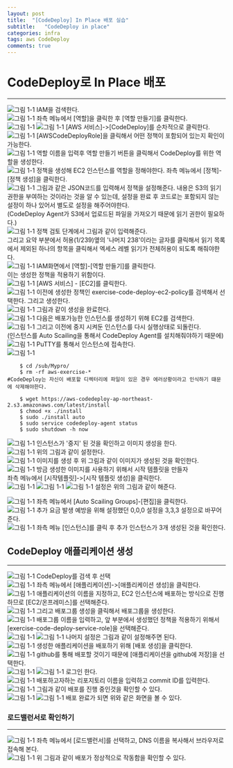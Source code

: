 ```yaml
---
layout: post
title:  "[CodeDeploy] In Place 배포 실습"
subtitle:   "CodeDeploy in place"
categories: infra
tags: aws CodeDeploy
comments: true
---
```


# CodeDeploy로 In Place 배포
---
  ![그림 1-1](http://jin-hw.github.io/assets/img/aws/2020-09-16/1-1.PNG)
IAM을 검색한다.  
  ![그림 1-1](http://jin-hw.github.io/assets/img/aws/2020-09-16/1-2.PNG)
좌측 메뉴에서 [역할]을 클릭한 후 [역할 만들기]를 클릭한다.  
  ![그림 1-1](http://jin-hw.github.io/assets/img/aws/2020-09-16/1-3.PNG)
  ![그림 1-1](http://jin-hw.github.io/assets/img/aws/2020-09-16/1-4.PNG)
[AWS 서비스]->[CodeDeploy]를 순차적으로 클릭한다.  
  ![그림 1-1](http://jin-hw.github.io/assets/img/aws/2020-09-16/1-5.PNG)
[AWSCodeDeployRole]을 클릭해서 어떤 정책이 포함되어 있는지 확인이 가능한다.  
  ![그림 1-1](http://jin-hw.github.io/assets/img/aws/2020-09-16/1-6.PNG)
역할 이름을 입력후 역할 만들기 버튼을 클릭해서 CodeDeploy를 위한 역할을 생성한다.  
  ![그림 1-1](http://jin-hw.github.io/assets/img/aws/2020-09-16/1-7.PNG)
정책을 생성해 EC2 인스턴스를 역할을 정해야한다. 좌측 메뉴에서 [정책]-[정책 생성]을 클릭한다.  
  ![그림 1-1](http://jin-hw.github.io/assets/img/aws/2020-09-16/1-8.PNG)
그림과 같은 JSON코드를 입력해서 정책을 설정해준다. 내용은 S3의 읽기 권한을 부여하는 것이라는 것을 알 수 있는데, 설정을 완료 후 코드로는 포함되지 않는 설정이 하나 있어서 별도로 설정을 해주어야한다.  
(CodeDeploy Agent가 S3에서 업로드된 파일을 가져오기 때문에 읽기 권한이 필요하다.)  
  ![그림 1-1](http://jin-hw.github.io/assets/img/aws/2020-09-16/1-9.PNG)
정책 검토 단계에서 그림과 같이 입력해준다.  
그리고 요약 부분에서 허용(1/239)옆의 '나머지 238'이라는 글자를 클릭해서 읽기 목록에서 제외된 하나의 항목을 클릭해서 엑세스 레벨 읽기가 전체허용이 되도록 해줘야한다.  
  ![그림 1-1](http://jin-hw.github.io/assets/img/aws/2020-09-16/1-10.PNG)
IAM화면에서 [역할]-[역할 만들기]를 클릭한다.  
이는 생성한 정책을 적용하기 위함이다.  
  ![그림 1-1](http://jin-hw.github.io/assets/img/aws/2020-09-16/1-11.PNG)
[AWS 서비스] - [EC2]를 클릭한다.  
  ![그림 1-1](http://jin-hw.github.io/assets/img/aws/2020-09-16/1-12.PNG)
이전에 생성한 정책인 exercise-code-deploy-ec2-policy를 검색해서 선택한다. 그리고 생성한다.   
  ![그림 1-1](http://jin-hw.github.io/assets/img/aws/2020-09-16/1-13.PNG)
그림과 같이 생성을 완료한다.  
  ![그림 1-1](http://jin-hw.github.io/assets/img/aws/2020-09-16/1-14.PNG)
다음은 배포가능한 인스턴스를 생성하기 위해 EC2를 검색한다.  
  ![그림 1-1](http://jin-hw.github.io/assets/img/aws/2020-09-16/1-15.PNG)
그리고 이전에 중지 시켜둔 인스턴스를 다시 실행상태로 되돌린다.  
(인스턴스를 Auto Scailing을 통해서 CodeDeploy Agent를 설치해줘야하기 때문에)  
  ![그림 1-1](http://jin-hw.github.io/assets/img/aws/2020-09-16/1-16.PNG)
PuTTY를 통해서 인스턴스에 접속한다.  
  ![그림 1-1](http://jin-hw.github.io/assets/img/aws/2020-09-16/1-17.PNG)
```git
	$ cd /sub/Mypro/
	$ rm -rf aws-exercise-*
#CodeDeploy는 자신이 배포할 디렉터리에 파일이 있은 경우 에러상황이라고 인식하기 떄문에 삭제해야한다.  
	
	$ wget https://aws-codedeploy-ap-northeast-2.s3.amazonaws.com/latest/install
	$ chmod +x ./install
	$ sudo ./install auto
	$ sudo service codedeploy-agent status
	$ sudo shutdown -h now
```
  ![그림 1-1](http://jin-hw.github.io/assets/img/aws/2020-09-16/1-8.PNG)
인스턴스가 '중지' 된 것을 확인하고 이미지 생성을 한다.  
  ![그림 1-1](http://jin-hw.github.io/assets/img/aws/2020-09-16/1-19.PNG)
위의 그림과 같이 설정한다.  
  ![그림 1-1](http://jin-hw.github.io/assets/img/aws/2020-09-16/1-20.PNG)
이미지를 생성 후 위 그림과 같이 이미지가 생성된 것을 확인한다.  
  ![그림 1-1](http://jin-hw.github.io/assets/img/aws/2020-09-16/1-21.PNG)
방금 생성한 이미지를 사용하기 위해서 시작 템플릿을 만들자  
좌측 메뉴에서 [시작템플릿]->[시작 템플릿 생성]을 클릭한다.  
  ![그림 1-1](http://jin-hw.github.io/assets/img/aws/2020-09-16/1-22.PNG)
  ![그림 1-1](http://jin-hw.github.io/assets/img/aws/2020-09-16/1-23.PNG)
  ![그림 1-1](http://jin-hw.github.io/assets/img/aws/2020-09-16/1-24.PNG)
설정은 위의 그림과 같이 해준다.  


  ![그림 1-1](http://jin-hw.github.io/assets/img/aws/2020-09-16/1-25.PNG)
좌측 메뉴에서 [Auto Scailing Groups]-[편집]을 클릭한다.  
  ![그림 1-1](http://jin-hw.github.io/assets/img/aws/2020-09-16/1-26.PNG)
추가 요금 발생 예방을 위해 설정했던 0,0,0 설정을 3,3,3 설정으로 바꾸어준다.  
  ![그림 1-1](http://jin-hw.github.io/assets/img/aws/2020-09-16/1-27.PNG)
좌측 메뉴 [인스턴스]를 클릭 후 추가 인스턴스가 3개 생성된 것을 확인한다.  


## CodeDeploy 애플리케이션 생성
---
  ![그림 1-1](http://jin-hw.github.io/assets/img/aws/2020-09-16/1-28.PNG)
CodeDeploy를 검색 후 선택  
  ![그림 1-1](http://jin-hw.github.io/assets/img/aws/2020-09-16/1-29.PNG)
좌측 메뉴에서 [애플리케이션]->[애플리케이션 생성]을 클릭한다.  
  ![그림 1-1](http://jin-hw.github.io/assets/img/aws/2020-09-16/1-30.PNG)
애플리케이션의 이름을 지정하고, EC2 인스턴스에 배포하는 방식으로 진행하므로 [EC2/온프레미스]를 선택해준다.  
  ![그림 1-1](http://jin-hw.github.io/assets/img/aws/2020-09-16/1-31.PNG)
그리고 배포그룹 생성을 클릭해서 배포그룹을 생성한다.  
  ![그림 1-1](http://jin-hw.github.io/assets/img/aws/2020-09-16/1-32.PNG)
배포그룹 이름을 입력하고, 앞 부분에서 생성했던 정책을 적용하기 위해서 [exercise-code-deploy-service-role]을 선택해준다.  
  ![그림 1-1](http://jin-hw.github.io/assets/img/aws/2020-09-16/1-33.PNG)
  ![그림 1-1](http://jin-hw.github.io/assets/img/aws/2020-09-16/1-34.PNG)
나머지 설정은 그림과 같이 설정해주면 된다.   
  ![그림 1-1](http://jin-hw.github.io/assets/img/aws/2020-09-16/1-35.PNG)
생성한 애플리케이션을 배포하기 위해 [배포 생성]을 클릭한다.  
  ![그림 1-1](http://jin-hw.github.io/assets/img/aws/2020-09-16/1-36.PNG)
github를 통해 배포할 것이기 때문에 [애플리케이션을 github에 저장]을  선택한다.  
  ![그림 1-1](http://jin-hw.github.io/assets/img/aws/2020-09-16/1-37.PNG)
  ![그림 1-1](http://jin-hw.github.io/assets/img/aws/2020-09-16/1-38.PNG)
로그인 한다.  
  ![그림 1-1](http://jin-hw.github.io/assets/img/aws/2020-09-16/1-39.PNG)
배포하고자하는 리포지토리 이름을 입력하고 commit ID를 입력한다.  
  ![그림 1-1](http://jin-hw.github.io/assets/img/aws/2020-09-16/1-40.PNG)
그림과 같이 배포를 진행 중인것을 확인할 수 있다.  
  ![그림 1-1](http://jin-hw.github.io/assets/img/aws/2020-09-16/1-41.PNG)
  ![그림 1-1](http://jin-hw.github.io/assets/img/aws/2020-09-16/1-42.PNG)
배포 완료가 되면 위와 같은 화면을 볼 수 있다.  

### 로드밸런서로 확인하기
---
  ![그림 1-1](http://jin-hw.github.io/assets/img/aws/2020-09-16/1-43.PNG)
좌측 메뉴에서 [로드밸런서]를 선택하고, DNS 이름을 복사해서 브라우저로 접속해 본다.  
  ![그림 1-1](http://jin-hw.github.io/assets/img/aws/2020-09-16/1-44.PNG)
위 그림과 같이 배포가 정상적으로 작동함을 확인할 수 있다.   